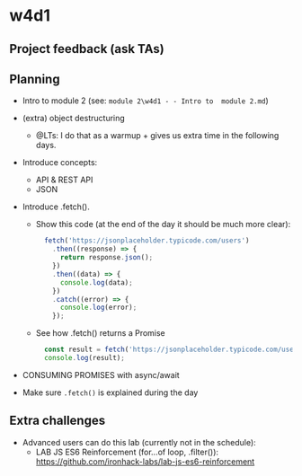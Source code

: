 
# w4d1

<!--

Status: ready

Goal: 
- 15:00 start lab
  - advanced students: if they finsih, they can start this one: https://github.com/ironhack-labs/lab-js-es6-reinforcement

- 17:00: (bonus) explain how to create promises


-->




## Project feedback (ask TAs)

<!--

Project 1 feedback:

- pls check students projects and, for each project, do the following 2 things (you may need Monday + Tuesday):

1. Give feedback to students (ex. if you see anything to they can learn from).
- Let's keep it positive.
- Let's keep it brief (they'll be busy)
- Let's keep it focused on things they can learn from (they will probably not have time to implement any suggestions)

2. Grade each project.
- I believe we don't have specific guidelines for that grade, so let's take into account both code + final result.
- That grade can be done from the same person that reviews each project
- Let's also aim for simplicity (we should not spend more than 2-5 minutes to decide each mark :pray:).


-->





## Planning


- Intro to module 2 (see: `module 2\w4d1 - - Intro to  module 2.md`)


<!--
@Luis

- ADAPTABLE -- ask students to signup for BETA
  - https://adaptable.io/app/signin

-->



- (extra) object destructuring
  - @LTs: I do that as a warmup + gives us extra time in the following days.



- Introduce concepts:
  - API & REST API
  - JSON




- Introduce .fetch(). 

  - Show this code (at the end of the day it should be much more clear):

    ```javascript
      fetch('https://jsonplaceholder.typicode.com/users')
        .then((response) => {
          return response.json();
        })
        .then((data) => {
          console.log(data);
        })
        .catch((error) => {
          console.log(error);
        });
    ```


  - See how .fetch() returns a Promise
  
    ```javascript
      const result = fetch('https://jsonplaceholder.typicode.com/users');
      console.log(result);
    ```







- CONSUMING PROMISES with async/await
  

- Make sure `.fetch()` is explained during the day





## Extra challenges

- Advanced users can do this lab (currently not in the schedule):
  - LAB JS ES6 Reinforcement (for...of loop, .filter()):
    https://github.com/ironhack-labs/lab-js-es6-reinforcement
  




